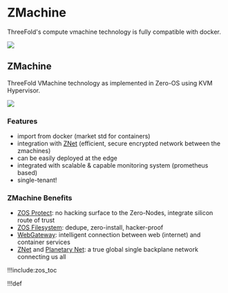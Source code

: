 # ZMachine

ThreeFold's compute vmachine technology is fully compatible with docker.

![](img/zmachine_overview.png)

## ZMachine

ThreeFold VMachine technology as implemented in Zero-OS using KVM Hypervisor.

![](img/container_native.png)

### Features

*   import from docker (market std for containers)
*   integration with [ZNet](znet) (efficient, secure encrypted network between the zmachines)
*   can be easily deployed at the edge
*   integrated with scalable & capable monitoring system (prometheus based)
*   single-tenant!

### ZMachine Benefits

*   [ZOS Protect](zos_protect): no hacking surface to the Zero-Nodes, integrate silicon route of trust
*   [ZOS Filesystem](zos_fs): dedupe, zero-install, hacker-proof
*   [WebGateway](webgw): intelligent connection between web (internet) and container services
*   [ZNet](znet) and [Planetary Net](planetary_network): a true global single backplane network connecting us all


!!!include:zos_toc

!!!def
